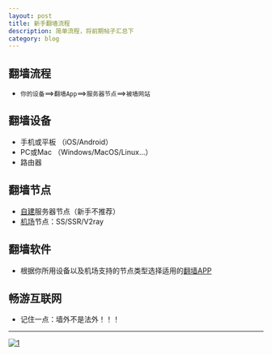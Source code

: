 ```yaml
---
layout: post
title: 新手翻墙流程
description: 简单流程，将前期帖子汇总下
category: blog
---
```



## 翻墙流程
* `你的设备`==>`翻墙App`==>`服务器节点`==>`被墙网站`

## 翻墙设备
* 手机或平板 （iOS/Android）
* PC或Mac （Windows/MacOS/Linux...）
* 路由器 

## 翻墙节点
* [自建](https://www.net-door.cc/jiaoben)服务器节点（新手不推荐）
* [机场](https://www.net-door.cc/jichang)节点：SS/SSR/V2ray

## 翻墙软件
* 根据你所用设备以及机场支持的节点类型选择适用的[翻墙APP](https://www.net-door.cc/app)

## 畅游互联网
* 记住一点：墙外不是法外！！！


---

[![1](https://tva1.sinaimg.cn/large/0082zybpgy1gbslxkn7txj31sc07qwg2.jpg)](https://t.me/net_door)
